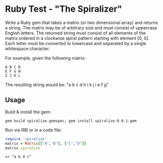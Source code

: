 # Ruby Test - "The Spiralizer"

Write a Ruby gem that takes a matrix (or two dimensional array) and returns a string.
The matrix may be of arbitrary size and must consist of uppercase English letters.
The returned string must consist of all elements of the matrix ordered in a clockwise
spiral pattern starting with element [0, 0]. Each letter must be converted to lowercase
and separated by a single whitespace character.

For example, given the following matrix:
```
A B C D
E F G H
I J K L
```
The resulting string would be:
"a b c d h l k j i e f g"

## Usage

Build & install the gem:
```
gem build spiralize.gemspec; gem install spiralize-0.0.1.gem
```
Run via IRB or in a code file:
```ruby
require 'spiralize'
matrix = Matrix[["A","B"], ["C","D"]]
matrix.spiralize
```
```
=> "a b d c"
```
